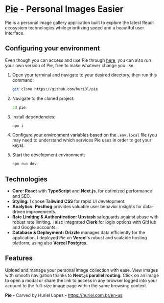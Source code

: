 # [Pie](https://pie-sable.vercel.app/) - Personal Images Easier ️
Pie is a personal image gallery application built to explore the latest React ecosystem technologies while prioritizing speed and a beautiful user interface.

## Configuring your environment
Even though you can access and use Pie through [here](https://pie-sable.vercel.app/), you can also run your own version of Pie, free to make whatever change you like.

1. Open your terminal and navigate to your desired directory, then run this command:
    ```bash
    git clone https://github.com/huri3l/pie
    ```
2. Navigate to the cloned project:
    ```bash
    cd pie
    ```
3. Install dependencies:
    ```bash
    npm i
    ```
4. Configure your environment variables based on the `.env.local` file (you may need to understand which services Pie uses in order to get your keys).

5. Start the development environment:
    ```bash
    npm run dev
    ```



## Technologies
* **Core:** **React** with **TypeScript** and **Next.js**, for optimized performance and SEO.
* **Styling:** I chose **Tailwind CSS** for rapid UI development.
* **Analytics:** **Posthog** provides valuable user behavior insights for data-driven improvements.
* **Rate Limiting & Authentication:** **Upstash** safeguards against abuse with robust rate limiting. I also integrated **Clerk** for login options with GitHub and Google accounts.
* **Database & Deployment:** **Drizzle** manages data efficiently for the application. I deployed Pie on **Vercel**'s robust and scalable hosting platform, using also **Vercel Postgres**.

## Features
Upload and manage your personal image collection with ease.
View images with smooth navigation thanks to **Next.js parallel routing**.
Click on an image to open a modal or share the link to access in any browser logged into your account to the full-size image page within the same browsing context.

**Pie** - Carved by Huriel Lopes - https://huriel.com.br/en-us